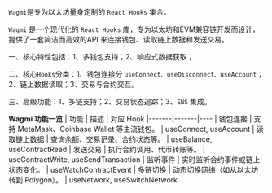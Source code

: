 `Wagmi`是专为以太坊量身定制的 `React Hooks` 集合。

`Wagmi` 是一个现代化的 `React Hooks` 库，专为以太坊和EVM兼容链开发而设计，提供了一套简洁而高效的API 来连接钱包、读取链上数据和发送交易。

一、核心特性包括：1、多钱包支持；2、响应式数据获取；

二、核心`Hooks`分类：1、钱包连接分 `useConnect、useDisconnect、useAccount`； 2、链上数据读取；3、交易与合约交互。

三、高级功能：1、多链支持；2、交易状态追踪；3、`ENS` 集成。

**Wagmi 功能一览**
| 功能	| 描述	| 对应 Hook
|-------|-------|----
| 钱包连接	| 支持 MetaMask、Coinbase Wallet 等主流钱包。	| useConnect, useAccount
| 读取链上数据	| 查询余额、交易记录、合约状态等。	| useBalance, useContractRead
| 发送交易	| 执行合约调用、代币转账等。	| useContractWrite, useSendTransaction
| 监听事件	| 实时监听合约事件或链上状态变化。	| useWatchContractEvent
| 多链切换	| 动态切换网络（如从以太坊转到 Polygon）。	| useNetwork, useSwitchNetwork
